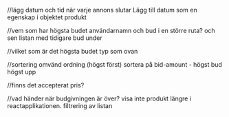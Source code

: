 //lägg datum och tid när varje annons slutar
Lägg till datum som en egenskap i objektet produkt

//vem som har högsta budet
användarnamn och bud i en större ruta? och sen listan med tidigare bud under

//vilket som är det högsta budet
typ som ovan

//sortering omvänd ordning (högst först)
sortera på bid-amount - högst bud högst upp

//finns det accepterat pris?

//vad händer när budgivningen är över?
visa inte produkt längre i reactapplikationen.
filtrering av listan
